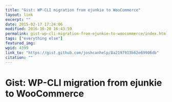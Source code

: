 ```yaml
---
title: "Gist: WP-CLI migration from ejunkie to WooCommerce"
layout: link
excerpt: ""
date: 2015-02-17 17:24:06
modified: 2016-10-20 16:43:59
permalink: gist-wp-cli-migration-from-ejunkie-to-woocommerce/index.html
tags: ["everything else"]
featured_img: 
wpid: 4399
link_to: "https://gist.github.com/joshcanhelp/8a2197913b62e69906db"
citation: ""
---
```


# Gist: WP-CLI migration from ejunkie to WooCommerce

